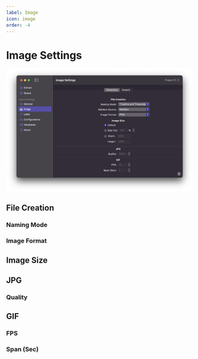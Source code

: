 ```yaml
---
label: Image
icon: image
order: -4
---
```

# Image Settings

![](/assets/md-image-settings.png)

## File Creation

### Naming Mode

### Image Format

## Image Size

## JPG

### Quality

## GIF

### FPS

### Span (Sec)